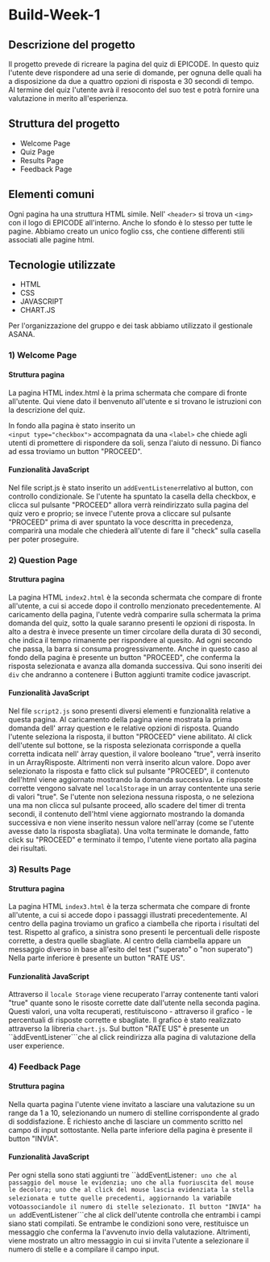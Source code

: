 # Build-Week-1

## Descrizione del progetto
Il progetto prevede di ricreare la pagina del quiz di EPICODE. In questo quiz l'utente deve rispondere ad una serie di domande, per ognuna delle quali ha a disposizione da due a quattro opzioni di risposta e 30 secondi di tempo. 
Al termine del quiz l'utente avrà il resoconto del suo test e potrà fornire una valutazione in merito all'esperienza.

## Struttura del progetto
- Welcome Page
- Quiz Page
- Results Page
- Feedback Page

## Elementi comuni
Ogni pagina ha una struttura HTML simile. Nell' ```<header>``` si trova un ```<img>``` con il logo di EPICODE all'interno. Anche lo sfondo è lo stesso per tutte le pagine. 
Abbiamo creato un unico foglio css, che contiene differenti stili associati alle pagine html.

## Tecnologie utilizzate
- HTML
- CSS
- JAVASCRIPT
- CHART.JS

Per l'organizzazione del gruppo e dei task abbiamo utilizzato il gestionale ASANA.


### 1) Welcome Page
#### Struttura pagina

La pagina HTML 
index.html
 è la prima schermata che compare di fronte all'utente. Qui viene dato il benvenuto all'utente e si trovano le istruzioni con la descrizione del quiz.

In fondo alla pagina è stato inserito un  
```<input type="checkbox">```
 accompagnata da una 
```<label>```
 che chiede agli utenti di promettere di rispondere da soli, senza l'aiuto di nessuno. Di fianco ad essa troviamo un button "PROCEED". 

#### Funzionalità JavaScript

 
Nel file script.js è stato inserito un ```addEventListener```relativo al button, con controllo condizionale. 
Se l'utente ha spuntato la casella della checkbox, e clicca sul pulsante "PROCEED" allora verrà reindirizzato sulla pagina del quiz vero e proprio; se invece l'utente prova a cliccare sul pulsante "PROCEED" prima di aver spuntato la voce descritta in precedenza, comparirà una modale che chiederà all'utente di fare il "check" sulla casella per poter proseguire. 


### 2) Question Page

#### Struttura pagina

La pagina HTML ```index2.html``` è la seconda schermata che compare di fronte all'utente, a cui si accede dopo il controllo menzionato precedentemente. Al caricamento della pagina, l'utente vedrà comparire sulla schermata la prima domanda del quiz, sotto la quale saranno presenti le opzioni di risposta. In alto a destra è invece presente un timer circolare della durata di 30 secondi, che indica il tempo rimanente per rispondere al quesito. Ad ogni secondo che passa, la barra si consuma progressivamente.
Anche in questo caso al fondo della pagina è presente un button "PROCEED", che conferma la risposta selezionata e avanza alla domanda successiva. 
Qui sono inseriti dei ```div``` che andranno a contenere i Button aggiunti tramite codice javascript.


#### Funzionalità JavaScript
Nel file ```script2.js``` sono presenti diversi elementi e funzionalità relative a questa pagina.
Al caricamento della pagina viene mostrata la prima domanda dell' array question e le relative opzioni di risposta. Quando l'utente seleziona la risposta, il button "PROCEED" viene abilitato. Al click dell'utente sul bottone, se la risposta selezionata corrisponde a quella corretta indicata nell' àrray question, il valore booleano "true", verrà inserito in un ArrayRisposte. Altrimenti non verrà inserito alcun valore. 
Dopo aver selezionato la risposta e fatto click sul pulsante "PROCEED", il contenuto dell'html viene aggiornato mostrando la domanda successiva. Le risposte corrette vengono salvate nel ```localStorage``` in un array contentente una serie di valori "true".
Se l'utente non seleziona nessuna risposta, o ne seleziona una ma non clicca sul pulsante proceed, allo scadere del timer di trenta secondi, il contenuto dell'html viene aggiornato mostrando la domanda successiva e non viene inserito nessun valore nell'array (come se l'utente avesse dato la risposta sbagliata).
Una volta terminate le domande, fatto click su "PROCEED" e terminato il tempo, l'utente viene portato alla pagina dei risultati.



### 3) Results Page

#### Struttura pagina
La pagina HTML ```index3.html``` è la terza schermata che compare di fronte all'utente, a cui si accede dopo i passaggi illustrati precedentemente.
Al centro della pagina troviamo un grafico a ciambella che riporta i risultati del test.
Rispetto al grafico, a sinistra sono presenti le percentuali delle risposte corrette, a destra quelle sbagliate.
Al centro della ciambella appare un messaggio diverso in base all'esito del test ("superato" o "non superato")
Nella parte inferiore è presente un button "RATE US".


#### Funzionalità JavaScript

Attraverso il ```locale Storage``` viene recuperato l'array contenente tanti valori "true" quante sono le risoste corrette date dall'utente nella seconda pagina.
Questi valori, una volta recuperati, restituiscono - attraverso il grafico - le percentuali di risposte corrette e sbagliate.
Il grafico è stato realizzato attraverso la libreria ```chart.js```. 
Sul button "RATE US" è presente un ``àddEventListener```che al click reindirizza alla pagina di valutazione della user experience.


### 4) Feedback Page

#### Struttura pagina

Nella quarta pagina l'utente viene invitato a lasciare una valutazione su un range da 1 a 10, selezionando un numero di stelline corrispondente al grado di soddisfazione.
È richiesto anche di lasciare un commento scritto nel campo di input sottostante.
Nella parte inferiore della pagina è presente il button "INVIA". 


#### Funzionalità JavaScript

Per ogni stella sono stati aggiunti tre ``àddEventListener```: uno che al passaggio del mouse le evidenzia; uno che alla fuoriuscita del mouse le decolora; uno che al click del mouse lascia evidenziata la stella selezionata e tutte quelle precedenti, aggiornando la ```variabile voto```associandole il numero di stelle selezionato.
Il button "INVIA" ha un ```addEventListener```che al click dell'utente controlla che entrambi i campi siano stati compilati. Se entrambe le condizioni sono vere, restituisce un messaggio che conferma la l'avvenuto invio della valutazione. Altrimenti, viene mostrato un altro messaggio in cui si invita l'utente a selezionare il numero di stelle e a compilare il campo input.


